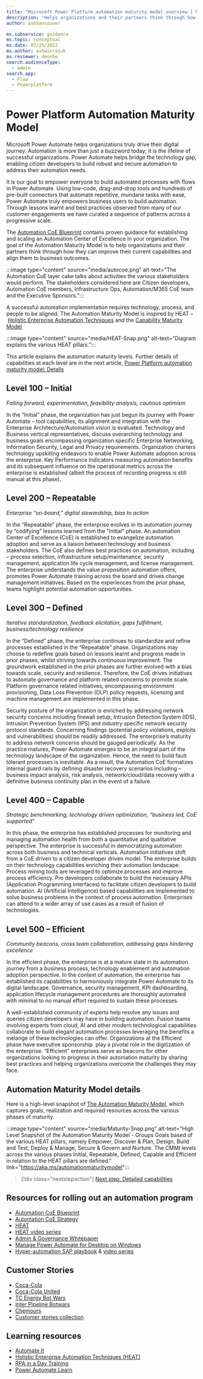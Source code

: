 ```yaml
---
title: "Microsoft Power Platform automation maturity model overview | Microsoft Docs"
description: "Helps organizations and their partners think through how they can improve their current RPA and hyperautomation capabilities and align them to business outcomes."
author: ashVancouver

ms.subservice: guidance
ms.topic: conceptual
ms.date: 07/25/2022
ms.author: ashwinrajuk
ms.reviewer: deonhe
search.audienceType: 
  - admin
search.app: 
  - Flow
  - Powerplatform
---
```


# Power Platform Automation Maturity Model

Microsoft Power Automate helps organizations truly drive their digital journey. Automation is more than just a buzzword today; it is the lifeline of successful organizations. Power Automate helps bridge the technology gap, enabling citizen developers to build robust and secure automation to address their automation needs.

It is our goal to empower everyone to build automated processes with flows in Power Automate. Using low-code, drag-and-drop tools and hundreds of pre-built connectors that automate repetitive, mundane tasks with ease, Power Automate truly empowers business users to build automation. Through lessons learnt and best practices observed from many of our customer engagements we have curated a sequence of patterns across a progressive scale.

The [Automation CoE Blueprint](https://aka.ms/autocoeblueprint) contains proven guidance for establishing and scaling an Automation Center of Excellence in your organization. The goal of the Automation Maturity Model is to help organizations and their partners think through how they can improve their current capabilities and align them to business outcomes.

:::image type="content" source="media/autocoe.png" alt-text="The Automation CoE layer cake talks about activities the various stakeholders would perform. The stakeholders considered here are Citizen developers, Automation CoE members, Infrastructure Ops, Automation/M365 CoE team and the Executive Sponsors.":::

A successful automation implementation requires technology, process, and people to be aligned. The Automation Maturity Model is inspired by HEAT – [Holistic Enterprise Automation Techniques](https://powerautomate.microsoft.com/blog/heat-holistic-enterprise-automation-techniques-for-rpa-and-more/) and the [Capability Maturity Model](https://cmmiinstitute.com/learning/appraisals/levels)

:::image type="content" source="media/HEAT-Snap.png" alt-text="Diagram explains the various HEAT pillars.":::

This article explains the automation maturity levels. Further details of capabilities at each level are in the next article, [Power Platform automation maturity model: Details](/automation-maturity-model-details.md)

## Level 100 – Initial

*Failing forward, experimentation, feasibility analysis, cautious optimism*

In the “Initial” phase, the organization has just begun its journey with Power Automate – tool capabilities, its alignment and integration with the Enterprise Architecture/Automation vision is evaluated. Technology and Business vertical representatives, discuss overarching technology and business goals encompassing organization specific Enterprise Networking, Information Security, Legal and Privacy requirements. Organization charters technology upskilling endeavors to enable Power Automate adoption across the enterprise. Key Performance Indicators measuring automation benefits and its subsequent influence on the operational metrics across the enterprise is established (albeit the process of recording progress is still manual at this phase).

## Level 200 – Repeatable

*Enterprise “on-board,” digital stewardship, bias to action*

In the “Repeatable” phase, the enterprise evolves in its automation journey by “codifying” lessons learned from the “Initial” phase. An automation Center of Excellence (CoE) is established to evangelize automation adoption and serve as a liaison between technology and business stakeholders. The CoE also defines best practices on automation, including – process selection, infrastructure setup/maintenance, security management, application life cycle management, and license management. The enterprise understands the value proposition automation offers, promotes Power Automate training across the board and drives change management initiatives. Based on the experiences from the prior phase, teams highlight potential automation opportunities.

## Level 300 – Defined

*Iterative standardization, feedback elicitation, gaps fulfillment, business/technology resilience*

In the “Defined” phase, the enterprise continues to standardize and refine processes established in the “Repeatable” phase. Organizations may choose to redefine goals based on lessons learnt and progress made in prior phases, whilst striving towards continuous improvement. The groundwork established in the prior phases are further evolved with a bias towards scale, security and resilience. Therefore, the CoE drives initiatives to automate governance and platform related concerns to promote scale. Platform governance related initiatives, encompassing environment provisioning, Data Loss Prevention (DLP) policy requests, licensing and machine management are implemented in this phase.

Security posture of the organization is enriched by addressing network security concerns including firewall setup, Intrusion Detection System (IDS), Intrusion Prevention System (IPS) and industry specific network security protocol standards. Concerning findings (potential policy violations, exploits and vulnerabilities) should be readily addressed. The enterprise’s maturity to address network concerns should be gauged periodically. As the practice matures, Power Automate emerges to be an integral part of the technology landscape of the organization. Hence, the need to build fault tolerant processes is inevitable. As a result, the Automation CoE formalizes internal guard rails by defining disaster recovery scenarios including – business impact analysis, risk analysis, network/cloud/data recovery with a definitive business continuity plan in the event of a failure.

## Level 400 – Capable

*Strategic benchmarking, technology driven optimization, “business led, CoE supported”*

In this phase, the enterprise has established processes for monitoring and managing automation health from both a quantitative and qualitative perspective. The enterprise is successful in democratizing automation across both business and technical verticals. Automation initiatives shift from a CoE driven to a citizen developer driven model. The enterprise builds on their technology capabilities enriching their automation landscape. Process mining tools are leveraged to optimize processes and improve process efficiency. Pro developers collaborate to build the necessary APIs (Application Programming Interfaces) to facilitate citizen developers to build automation. AI (Artificial Intelligence) based capabilities are implemented to solve business problems in the context of process automation. Enterprises can attend to a wider array of use cases as a result of fusion of technologies.

## Level 500 – Efficient

*Community beacons, cross team collaboration, addressing gaps hindering excellence*

In the efficient phase, the enterprise is at a mature state in its automation journey from a business process, technology enablement and automation adoption perspective. In the context of automation, the enterprise has established its capabilities to harmoniously integrate Power Automate to its digital landscape. Governance, security management, KPI dashboarding, application lifecycle management procedures are thoroughly automated with minimal to no manual effort required to sustain these processes.

A well-established community of experts help resolve any issues and queries citizen developers may have in building automation. Fusion teams involving experts from cloud, AI and other modern technological capabilities collaborate to build elegant automation processes leveraging the benefits a mélange of these technologies can offer. Organizations at the Efficient phase have executive sponsorship  play a pivotal role in the digitization of the enterprise. “Efficient” enterprises serve as beacons for other organizations looking to progress in their automation maturity by sharing best practices and helping organizations overcome the challenges they may face.

## Automation Maturity Model details

Here is a high-level snapshot of [The Automation Maturity Model](/automation-maturity-model-details.md), which captures goals, realization and required resources across the various phases of maturity.

:::image type="content" source="media/Maturity-Snap.png" alt-text="High Level Snapshot of the Automation Maturity Model - Groups Goals based of the various HEAT pillars, namely Empower, Discover &amp; Plan, Design, Build and Test, Deploy &amp; Manage, Secure &amp; Govern and Nurture. The CMMI levels across the various phases Initial, Repeatable, Defined, Capable and Efficient in relation to the HEAT pillars are defined." link="https://aka.ms/automationmaturitymodel":::


> [!div class="nextstepaction"]
> [Next step: Detailed capabilities](/automation-maturity-model-details.md)

## Resources for rolling out an automation program

- [Automation CoE Blueprint](https://aka.ms/autocoeblueprint)
- [Automation CoE Strategy](https://aka.ms/autocoestrategy)
- [HEAT](https://aka.ms/rpapnp)
- [HEAT video series](https://aka.ms/rpapnpvideo)
- [Admin &amp; Governance Whitepaper](https://aka.ms/autocoeadminwhitepaper)
- [Manage Power Automate for Desktop on Windows](https://aka.ms/padonwindowspnp)
- [Hyper-automation SAP playbook](https://aka.ms/MicrosoftRPAPlaybookForSAPGUI) &amp; [video series](https://aka.ms/AutomateItSAPSeries)

## Customer Stories

- [Coca-Cola](https://aka.ms/cocacolaautomationplatform)
- [Coca-Cola United](https://aka.ms/cocacolaunitedrpa)
- [TC Energy Bot Wars](https://aka.ms/Bot-Wars)
- [Inter Pipeline Botwars](https://youtu.be/bzN3CkOt_go?t=1773)
- [Chemours](https://www.youtube.com/watch?v=ZnSsixwJDQ0)
- [Customer stories collection](https://aka.ms/powerautomatestories)

## Learning resources

- [Automate It](https://aka.ms/AutomateIt)
- [Holistic Enterprise Automation Techniques (HEAT)](https://aka.ms/rpapnp)
- [RPA in a Day Training](https://aka.ms/RPAinaDayPackage)
- [Power Automate Learn](https://docs.microsoft.com/learn/browse/?expanded=power-platform&amp;products=power-automate&amp;resource_type=learning%20path&amp;roles=maker")
